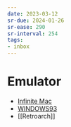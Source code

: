 ```yaml
---
date: 2023-03-12
sr-due: 2024-01-26
sr-ease: 290
sr-interval: 254
tags:
- inbox
---
```


# Emulator

- [Infinite Mac](https://macos8.app/)
- [WINDOWS93](http://www.windows93.net/)
- [[Retroarch]]
